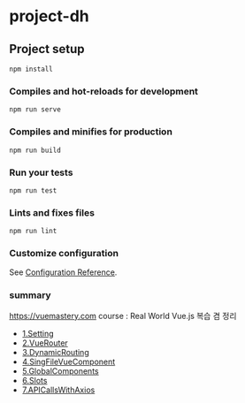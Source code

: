 # project-dh

## Project setup
```
npm install
```

### Compiles and hot-reloads for development
```
npm run serve
```

### Compiles and minifies for production
```
npm run build
```

### Run your tests
```
npm run test
```

### Lints and fixes files
```
npm run lint
```

### Customize configuration
See [Configuration Reference](https://cli.vuejs.org/config/).

### summary

https://vuemastery.com course : Real World Vue.js 복습 겸 정리

- [1.Setting](summary/1.Setting.md)
- [2.VueRouter](summary/2.VueRouter.md)
- [3.DynamicRouting](summary/3.DynamicRouting.md)
- [4.SingFileVueComponent](summary/4.SingFileVueComponent.md)
- [5.GlobalComponents](summary/5.GlobalComponents.md)
- [6.Slots](summary/6.Slots.md)
- [7.APICallsWithAxios](summary/7.APICallsWithAxios.md)





